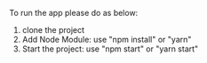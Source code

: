 To run the app please do as below:
1. clone the project
2. Add Node Module: use "npm install" or "yarn"
3. Start the project: use "npm start" or "yarn start"
